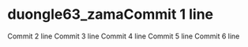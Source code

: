 # duongle63_zamaCommit 1 line
Commit 2 line
Commit 3 line
Commit 4 line
Commit 5 line
Commit 6 line
